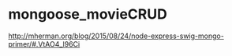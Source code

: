 # mongoose_movieCRUD

http://mherman.org/blog/2015/08/24/node-express-swig-mongo-primer/#.VtAO4_l96Ci
